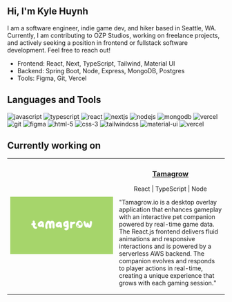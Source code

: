 ## Hi, I'm Kyle Huynh

I am a software engineer, indie game dev, and hiker based in Seattle, WA. Currently, I am contributing to OZP Studios, working on freelance projects, and actively seeking a position in frontend or fullstack software development. Feel free to reach out!

* Frontend: React, Next, TypeScript, Tailwind, Material UI
* Backend: Spring Boot, Node, Express, MongoDB, Postgres
* Tools: Figma, Git, Vercel

## Languages and Tools
<p align="left">
  <picture title="JavaScript">
    <img src="https://api.iconify.design/logos:javascript.svg" alt="javascript" width="40" height="40"/>
  </picture>
  <picture title="TypeScript">
    <img src="https://api.iconify.design/logos:typescript-icon.svg" alt="typescript" width="40" height="40"/>
  </picture>
  <picture title="React">
    <img src="https://api.iconify.design/logos:react.svg" alt="react" width="40" height="40"/>
  </picture>
  <picture title="Next">
    <img src="https://api.iconify.design/logos:nextjs-icon.svg" alt="nextjs" width="40" height="40"/>
  </picture>
  <picture title="Node.js">
    <img src="https://api.iconify.design/logos:nodejs-icon.svg" alt="nodejs" width="40" height="40"/>
  </picture>
  <picture title="MongoDB">
    <img src="https://api.iconify.design/logos:mongodb-icon.svg" alt="mongodb" width="40" height="40"/>
  </picture>
  <picture title="JSON Web Token">
    <img src="https://api.iconify.design/logos:jwt-icon.svg" alt="vercel" width="40" height="40"/>
  </picture>
  <picture title="Git">
    <img src="https://api.iconify.design/logos:git-icon.svg" alt="git" width="40" height="40"/>
  </picture>
  <picture title="Figma">
    <img src="https://api.iconify.design/logos:figma.svg" alt="figma" width="40" height="40"/>
  </picture>
  <picture title="HTML5">
    <img src="https://api.iconify.design/logos:html-5.svg" alt="html-5" width="40" height="40"/>
  </picture>
  <picture title="CSS3">
    <img src="https://api.iconify.design/logos:css-3.svg" alt="css-3" width="40" height="40"/>
  </picture>
  <picture title="Tailwind CSS">
    <img src="https://api.iconify.design/logos:tailwindcss-icon.svg" alt="tailwindcss" width="40" height="40"/>
  </picture>
  <picture title="Material-UI">
    <img src="https://api.iconify.design/logos:material-ui.svg" alt="material-ui" width="40" height="40"/>
  </picture>
   <picture title="Vercel">
    <img src="https://api.iconify.design/logos:vercel-icon.svg" alt="vercel" width="40" height="40"/>
  </picture>
</p>

## Currently working on

<table>
  <tr>
    <td width="50%">
      <a href="https://www.tamagrow.io/" target="_blank">
        <img src="https://raw.githubusercontent.com/kylevh/kylevh/refs/heads/main/tamagrow.png" alt="Food Oasis Website" />
      </a>
    </td>
    <td valign="top">
      <h3 align="center"><a href="https://www.tamagrow.io/" target="_blank"><strong>Tamagrow</strong></a></h3>
      <p align="center">React | TypeScript | Node</p>
      <p>"Tamagrow.io is a desktop overlay application that enhances gameplay with an interactive pet companion powered by real-time game data. The React.js frontend delivers fluid animations and responsive interactions and is powered by a serverless AWS backend. The companion evolves and responds to player actions in real-time, creating a unique experience that grows with each gaming session."</p>
<!--       <p align="center"><a href="https://github.com/ozpstudios/tamagrow-ow-app" target="_blank"><i>GitHub Repository</i></a></p> -->
    </td>
  </tr>
</table>
